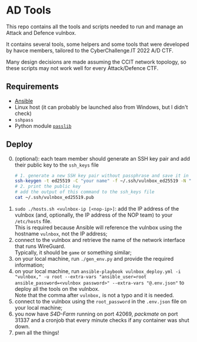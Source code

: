 # AD Tools
This repo contains all the tools and scripts needed to run and manage 
an Attack and Defence vulnbox.

It contains several tools, some helpers and some tools that were developed
by havce members, tailored to the CyberChallenge.IT 2022 A/D CTF.

Many design decisions are made assuming the CCIT network topology,
so these scripts may not work well for every Attack/Defence CTF.

## Requirements
 - [Ansible](https://docs.ansible.com/ansible/latest/installation_guide/intro_installation.html)
 - Linux host (it can probably be launched also from Windows,
   but I didn't check)
 - `sshpass`
 - Python module [`passlib`](https://pypi.org/project/passlib/)

## Deploy
  0. (optional): each team member should generate an SSH key pair and add their public key to the `ssh_keys` file
      ```sh
      # 1. generate a new SSH key pair without passphrase and save it in ~/.ssh/vulnbox_ed25519{,.pub}
      ssh-keygen -t ed25519 -C "your name" -f ~/.ssh/vulnbox_ed25519 -N ""
      # 2. print the public key
      # add the output of this command to the ssh_keys file
      cat ~/.ssh/vulnbox_ed25519.pub
      ```
  1. `sudo ./hosts.sh <vulnbox-ip [<nop-ip>]`: add the IP address of the vulnbox (and, optionally, the IP address of the NOP team) to your `/etc/hosts` file.\
   This is required because Ansible will reference the vulnbox using the hostname `vulnbox`, not the IP address;
  2. connect to the vulnbox and retrieve the name of the network interface that runs WireGuard.\
  Typically, it should be `game` or something similar;
  3. on your local machine, run `./gen_env.py` and provide the required information;
  4. on your local machine, run `ansible-playbook vulnbox_deploy.yml -i "vulnbox," -u root --extra-vars "ansible_user=root ansible_password=<vulnbox password>" --extra-vars "@.env.json"` to deploy all the tools on the vulnbox.\
    Note that the comma after `vulnbox,` is not a typo and it is needed.
  5. connect to the vulnbox using the `root_password` in the `.env.json` file on your local machine;
  6. you now have *S4D-Farm* running on port 42069, *packmate* on port 31337 and a cronjob that every minute checks if any container was shut down.
  7. pwn all the things!

